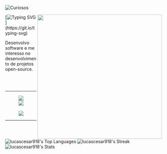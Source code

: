 ![Curiosos](https://visitor-badge.laobi.icu/badge?page_id=lucascesar918.CharalambosIoannou&left_text=Curiosos)

<img align="right" width="400" src="https://steamuserimages-a.akamaihd.net/ugc/941712430418642443/CC99A6D0B773AC668245EAE04E1A0D553F24D1D5/" />

[![Typing SVG](https://readme-typing-svg.demolab.com?font=Fira+Code&duration=2000&pause=1000&color=5BF731&random=false&width=260&lines=Hello+world!+%F0%9F%91%8B;Viva+o+software+livre!)](https://git.io/typing-svg)

Desenvolvo software e me interesso no desenvolvimento de projetos open-source.
<br><br>

<br>

<hr>
<p align="center">
  <a href="https://skillicons.dev">
    <img src="https://skillicons.dev/icons?i=cs,dotnet,java,c,py,rust,mysql,php,js,jquery">
    <br>
    <img src="https://skillicons.dev/icons?i=vim,linux,git">
  </a>
  <br><br>
  <a href="https://shields.io/">
    <img src="https://img.shields.io/badge/NixOS-5277C3?style=for-the-badge&logo=nixos&logoColor=white"/>
  </a>
  </p>

<hr>

![lucascesar918's Top Languages](https://github-readme-stats.vercel.app/api/top-langs/?username=lucascesar918&theme=react&exclude%20repo=dotfiles&hide=css,html,asp.net,javascript,lua,perl,shell,vim%20script&show_icons=true&hide_border=true&layout=donut)
![lucascesar918's Streak](https://github-readme-streak-stats.herokuapp.com/?user=lucascesar918&theme=react&hide_border=true)
![lucascesar918's Stats](https://github-readme-stats.vercel.app/api?username=lucascesar918&theme=react&show_icons=true&hide_border=true&count_private=true)
